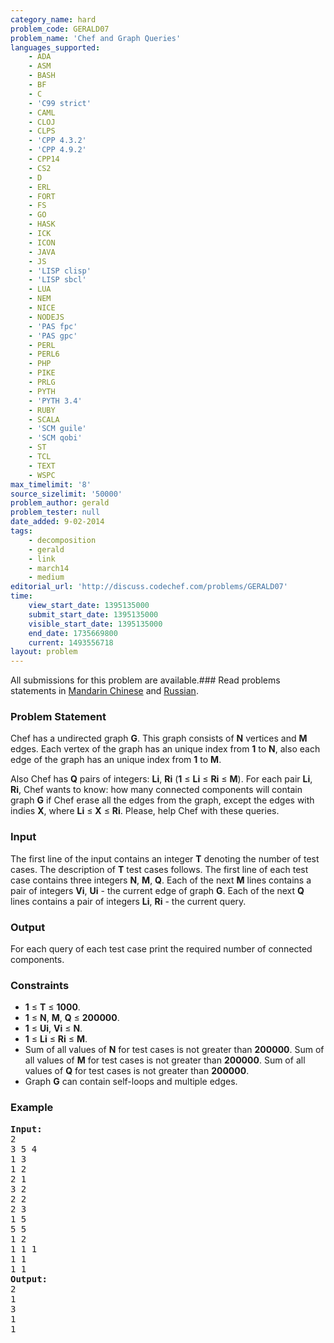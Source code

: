 ```yaml
---
category_name: hard
problem_code: GERALD07
problem_name: 'Chef and Graph Queries'
languages_supported:
    - ADA
    - ASM
    - BASH
    - BF
    - C
    - 'C99 strict'
    - CAML
    - CLOJ
    - CLPS
    - 'CPP 4.3.2'
    - 'CPP 4.9.2'
    - CPP14
    - CS2
    - D
    - ERL
    - FORT
    - FS
    - GO
    - HASK
    - ICK
    - ICON
    - JAVA
    - JS
    - 'LISP clisp'
    - 'LISP sbcl'
    - LUA
    - NEM
    - NICE
    - NODEJS
    - 'PAS fpc'
    - 'PAS gpc'
    - PERL
    - PERL6
    - PHP
    - PIKE
    - PRLG
    - PYTH
    - 'PYTH 3.4'
    - RUBY
    - SCALA
    - 'SCM guile'
    - 'SCM qobi'
    - ST
    - TCL
    - TEXT
    - WSPC
max_timelimit: '8'
source_sizelimit: '50000'
problem_author: gerald
problem_tester: null
date_added: 9-02-2014
tags:
    - decomposition
    - gerald
    - link
    - march14
    - medium
editorial_url: 'http://discuss.codechef.com/problems/GERALD07'
time:
    view_start_date: 1395135000
    submit_start_date: 1395135000
    visible_start_date: 1395135000
    end_date: 1735669800
    current: 1493556718
layout: problem
---
```

All submissions for this problem are available.###  Read problems statements in [Mandarin Chinese](http://www.codechef.com/download/translated/MARCH14/mandarin/GERALD07.pdf) and [Russian](http://www.codechef.com/download/translated/MARCH14/russian/GERALD07_new.pdf).

### Problem Statement

Chef has a undirected graph **G**. This graph consists of **N** vertices and **M** edges. Each vertex of the graph has an unique index from **1** to **N**, also each edge of the graph has an unique index from **1** to **M**.

Also Chef has **Q** pairs of integers: **Li**, **Ri** (**1** ≤ **Li** ≤ **Ri** ≤ **M**). For each pair **Li**, **Ri**, Chef wants to know: how many connected components will contain graph **G** if Chef erase all the edges from the graph, except the edges with indies **X**, where **Li** ≤ **X** ≤ **Ri**. Please, help Chef with these queries.

### Input

The first line of the input contains an integer **T** denoting the number of test cases. The description of **T** test cases follows.
The first line of each test case contains three integers **N**, **M**, **Q**. Each of the next **M** lines contains a pair of integers **Vi**, **Ui** - the current edge of graph **G**. Each of the next **Q** lines contains a pair of integers **Li**, **Ri** - the current query.

### Output

For each query of each test case print the required number of connected components.

### Constraints

- **1** ≤ **T** ≤ **1000**.
- **1** ≤ **N**, **M**, **Q** ≤ **200000**.
- **1** ≤ **Ui**, **Vi** ≤ **N**.
- **1** ≤ **Li** ≤ **Ri** ≤ **M**.
- Sum of all values of **N** for test cases is not greater than **200000**. Sum of all values of **M** for test cases is not greater than **200000**. Sum of all values of **Q** for test cases is not greater than **200000**.
- Graph **G** can contain self-loops and multiple edges.

### Example

<pre><b>Input:</b>
2
3 5 4
1 3
1 2
2 1
3 2
2 2
2 3
1 5
5 5
1 2
1 1 1
1 1
1 1
<b>Output:</b>
2
1
3
1
1
</pre>
